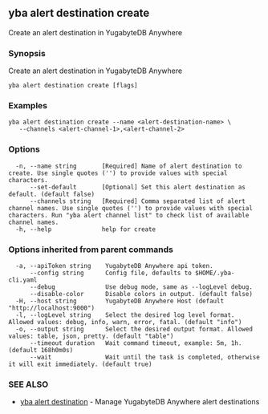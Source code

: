 ## yba alert destination create

Create an alert destination in YugabyteDB Anywhere

### Synopsis

Create an alert destination in YugabyteDB Anywhere

```
yba alert destination create [flags]
```

### Examples

```
yba alert destination create --name <alert-destination-name> \
   --channels <alert-channel-1>,<alert-channel-2>
```

### Options

```
  -n, --name string       [Required] Name of alert destination to create. Use single quotes ('') to provide values with special characters.
      --set-default       [Optional] Set this alert destination as default. (default false)
      --channels string   [Required] Comma separated list of alert channel names. Use single quotes ('') to provide values with special characters. Run "yba alert channel list" to check list of available channel names.
  -h, --help              help for create
```

### Options inherited from parent commands

```
  -a, --apiToken string    YugabyteDB Anywhere api token.
      --config string      Config file, defaults to $HOME/.yba-cli.yaml
      --debug              Use debug mode, same as --logLevel debug.
      --disable-color      Disable colors in output. (default false)
  -H, --host string        YugabyteDB Anywhere Host (default "http://localhost:9000")
  -l, --logLevel string    Select the desired log level format. Allowed values: debug, info, warn, error, fatal. (default "info")
  -o, --output string      Select the desired output format. Allowed values: table, json, pretty. (default "table")
      --timeout duration   Wait command timeout, example: 5m, 1h. (default 168h0m0s)
      --wait               Wait until the task is completed, otherwise it will exit immediately. (default true)
```

### SEE ALSO

* [yba alert destination](yba_alert_destination.md)	 - Manage YugabyteDB Anywhere alert destinations

